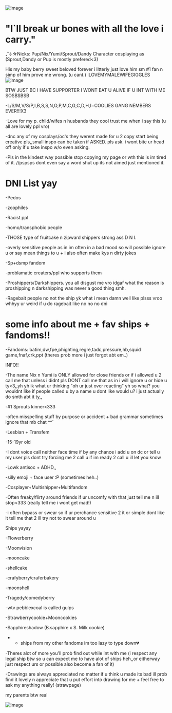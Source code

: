 ![image](https://github.com/user-attachments/assets/5442da09-b5c0-4161-87e2-42c330a379f6)


# "I`ll break ur bones with all the love i carry."

₊˚⊹☆Nicks: Pup/Nix/Yumi/Sprout/Dandy Character cosplaying as (Sprout,Dandy or Pup is mostly prefered<3)

His my baby berry sweet beloved forever i litterly just love him sm #1 fan n simp of him prove me wrong. (u cant.)    ILOVEMYMALEWIFEGIGGLES
![image](https://github.com/user-attachments/assets/7cef879f-38ea-411c-8dbb-1abbfed3f574)



BTW JUST BC I HAVE SUPPORTER I WONT EAT U ALIVE IF U INT WITH ME SOSBSBSB


-L/S/M,V/S/P,I,B,S,S,N,O,P,M,C,G,C,D,H,I=COOLIES GANG NEMBERS EVER!!!X3


-Love for my p. child/wifes n husbands they cool trust me when i say this (u all are lovely ppl vro)



-dnc any of my cosplays/oc's they werent made for u 2 copy start being creative pls,,small inspo can be taken if ASKED. pls ask. i wont bite ur head off only if u take inspo w/o even asking.

-Pls in the kindest way possible stop copying my page or wth this is im tired of it. //pspsps dont even say a word shut up its not aimed just mentioned it.


# DNI List yay


-Pedos

-zoophiles

-Racist ppl

-homo/transphobic people

-THOSE type of fruitcake n zipward shippers strong ass D N I.

-overly sensitive people as in im often in a bad mood so will possible ignore u or say mean things to u + i also often make kys n dirty jokes

-Sp+dsmp fandom

-problamatic creaters/ppl who supports them

-Proshippers/Darkshippers. you all disgust me vro idgaf what the reason is proshipping n darkshipping was never a good thing smh.

-Ragebait people no not the ship yk what i mean damn well like plsss vroo whhyy ur weird if u do ragebait like no no no dni

# some info about me + fav ships + fandoms!!

-Fandoms: batim,dw,fpe,phighting,regre,tadc,pressure,hb,squid game,fnaf,crk,ppt (theres prob more i just forgot abt em..)

INFO!!

-The name Nix n Yumi is ONLY allowed for close friends or if i allowed u 2 call me that unless i didnt pls DONT call me that as in i will ignore u or hide u ty<3,,yh yh ik what ur thinking "oh ur just over reacting" yh so what? you wouldnt like if people called u by a name u dont like would u? i just actually do smth abt it ty,,

-#1 Sprouts kinner<333

-often misspelling stuff by purpose or accident + bad grammar sometimes ignore that mb chat ^^`

-Lesbian + Transfem 

-15-19yr old

-I dont voice call neither face time if by any chance i add u on dc or tell u my user pls dont try forcing me 2 call u if im ready 2 call u ill let you know 

-Lowk antisoc + ADHD,,


-silly emoji + face user :P (sometimes heh..)

-Cosplayer+Multishipper+Multifandom

-Often freaky/flirty around friends if ur uncomfy with that just tell me n ill stop<333 (really tell me i wont get mad!)

-i often bypass or swear so if ur perchance sensitive 2 it or simple dont like it tell me that 2 ill try not to swear around u

Ships yayay

-Flowerberry

-Moonvision

-mooncake

-shellcake

-crafyberry/craferbakery

-moonshell

-Tragedy/comedyberry

-wtv pebblexcoal is called gulps

-Strawberrycookie+Mooncookies

-Sapphireshadow (B.sapphire x S. Milk cookie)

- + ships from my other fandoms im too lazy to type down💔


-Theres alot of more you'll prob find out while int with me (i respect any legal ship btw so u can expect me to have alot of ships heh,,or eitherway just respect urs or possible also become a fan of it)


-Drawings are always appreciated no matter if u think u made its bad ill prob find it lovely n appreciate that u put effort into drawing for me + feel free to ask my anything really! (strawpage)







my parents btw real

![image](https://github.com/user-attachments/assets/b52228bc-9b3c-4124-9358-324488081759)

